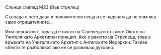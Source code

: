 Слънце съвпад M22 (Във стрелец)

Съвпада с него дава и положителни неща и се надявам да не помниш само отрицателните...

Има вероятност това да е окото на Стрелеца и от там е Окото на Учителя като Архетипен принцип.
Ако е рамото на Стрелеца, това е връзката на Учителя като Архетип с Ангелските Йерархии.
Такива обекти те разболяват ако не се развиваш духовно. 
